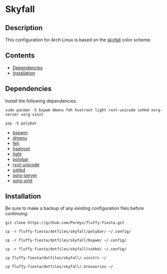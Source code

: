 # Skyfall

## Description

This configuration for Arch Linux is based on the [skyfall](https://github.com/elenapan/dotfiles/blob/master/.xfiles/skyfall) color scheme.

## Contents

- [Dependencies](#dependencies)
- [Installation](#installation)

## Dependencies

Install the following dependencies.

`sudo pacman -S bspwm dmenu feh hsetroot light rxvt-unicode sxhkd xorg-server xorg-xinit`

`yay -S polybar`

- [bspwm](https://github.com/baskerville/bspwm)
- [dmenu](https://wiki.archlinux.org/index.php/dmenu)
- [feh](https://wiki.archlinux.org/index.php/feh)
- [hsetroot](https://github.com/himdel/hsetroot)
- [light](https://github.com/haikarainen/light)
- [polybar](https://github.com/polybar/polybar)
- [rxvt-unicode](https://wiki.archlinux.org/index.php/Rxvt-unicode)
- [sxhkd](https://github.com/baskerville/sxhkd)
- [xorg-server](https://www.archlinux.org/packages/extra/x86_64/xorg-server/)
- [xorg-xinit](https://www.archlinux.org/packages/extra/x86_64/xorg-xinit/)

## Installation

Be sure to make a backup of any existing configuration files before continuing.

`git clone https://github.com/Perdyx/fluffy-fiesta.git`

`cp -r fluffy-fiesta/dotfiles/skyfall/polybar/ ~/.config/`

`cp -r fluffy-fiesta/dotfiles/skyfall/bspwm/ ~/.config/`

`cp -r fluffy-fiesta/dotfiles/skyfall/sxhkd/ ~/.config/`

`cp fluffy-fiesta/dotfiles/skyfall/.xinitrc ~/`

`cp fluffy-fiesta/dotfiles/skyfall/.Xresources ~/`
